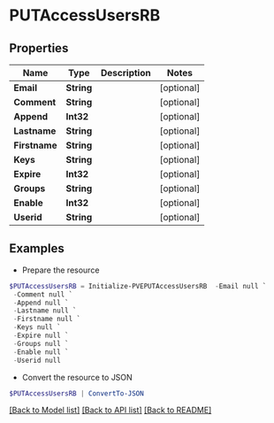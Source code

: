 # PUTAccessUsersRB
## Properties

Name | Type | Description | Notes
------------ | ------------- | ------------- | -------------
**Email** | **String** |  | [optional] 
**Comment** | **String** |  | [optional] 
**Append** | **Int32** |  | [optional] 
**Lastname** | **String** |  | [optional] 
**Firstname** | **String** |  | [optional] 
**Keys** | **String** |  | [optional] 
**Expire** | **Int32** |  | [optional] 
**Groups** | **String** |  | [optional] 
**Enable** | **Int32** |  | [optional] 
**Userid** | **String** |  | [optional] 

## Examples

- Prepare the resource
```powershell
$PUTAccessUsersRB = Initialize-PVEPUTAccessUsersRB  -Email null `
 -Comment null `
 -Append null `
 -Lastname null `
 -Firstname null `
 -Keys null `
 -Expire null `
 -Groups null `
 -Enable null `
 -Userid null
```

- Convert the resource to JSON
```powershell
$PUTAccessUsersRB | ConvertTo-JSON
```

[[Back to Model list]](../README.md#documentation-for-models) [[Back to API list]](../README.md#documentation-for-api-endpoints) [[Back to README]](../README.md)

